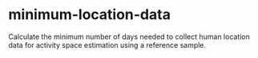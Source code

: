 # minimum-location-data
Calculate the minimum number of days needed to collect human location data for activity space estimation using a reference sample.
